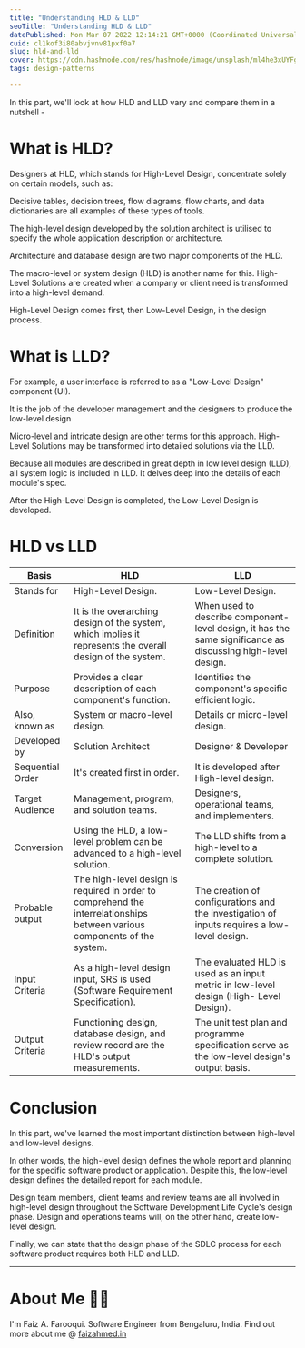 ```yaml
---
title: "Understanding HLD & LLD"
seoTitle: "Understanding HLD & LLD"
datePublished: Mon Mar 07 2022 12:14:21 GMT+0000 (Coordinated Universal Time)
cuid: cl1kof3i80abvjvnv81pxf0a7
slug: hld-and-lld
cover: https://cdn.hashnode.com/res/hashnode/image/unsplash/ml4he3xUYFg/upload/v1649074451254/MLABSkAeC.jpeg
tags: design-patterns

---
```


In this part, we'll look at how HLD and LLD vary and compare them in a nutshell -

# What is HLD?

Designers at HLD, which stands for High-Level Design, concentrate solely on certain models, such as:

Decisive tables, decision trees, flow diagrams, flow charts, and data dictionaries are all examples of these types of tools.

The high-level design developed by the solution architect is utilised to specify the whole application description or architecture.

Architecture and database design are two major components of the HLD.

The macro-level or system design (HLD) is another name for this. High-Level Solutions are created when a company or client need is transformed into a high-level demand.

High-Level Design comes first, then Low-Level Design, in the design process.

# What is LLD?

For example, a user interface is referred to as a "Low-Level Design" component (UI).

It is the job of the developer management and the designers to produce the low-level design

Micro-level and intricate design are other terms for this approach. High-Level Solutions may be transformed into detailed solutions via the LLD.

Because all modules are described in great depth in low level design (LLD), all system logic is included in LLD. It delves deep into the details of each module's spec.

After the High-Level Design is completed, the Low-Level Design is developed.

# HLD vs LLD

| Basis          | HLD  | LLD   |
| ----------- | ----- | ----- |
| Stands for  | High-Level Design. | Low-Level Design. |
| Definition | It is the overarching design of the system, which implies it represents the overall design of the system. | When used to describe component-level design, it has the same significance as discussing high-level design. |
| Purpose | Provides a clear description of each component's function. | Identifies the component's specific efficient logic. |
| Also, known as	| System or macro-level design. | Details or micro-level design. | 
| Developed by | Solution Architect | Designer & Developer |
| Sequential Order | It's created first in order. | It is developed after High-level design. |
| Target Audience | Management, program, and solution teams. | Designers, operational teams, and implementers. | 
| Conversion | Using the HLD, a low-level problem can be advanced to a high-level solution. | The LLD shifts from a high-level to a complete solution. |
| Probable output | The high-level design is required in order to comprehend the interrelationships between various components of the system. | The creation of configurations and the investigation of inputs requires a low-level design. |
| Input Criteria | As a high-level design input, SRS is used (Software Requirement Specification). | The evaluated HLD is used as an input metric in low-level design (High- Level Design). | 
| Output Criteria	| Functioning design, database design, and review record are the HLD's output measurements. | The unit test plan and programme specification serve as the low-level design's output basis. |

# Conclusion

In this part, we've learned the most important distinction between high-level and low-level designs.

In other words, the high-level design defines the whole report and planning for the specific software product or application. Despite this, the low-level design defines the detailed report for each module.

Design team members, client teams and review teams are all involved in high-level design throughout the Software Development Life Cycle's design phase. Design and operations teams will, on the other hand, create low-level design.

Finally, we can state that the design phase of the SDLC process for each software product requires both HLD and LLD.

- - -

# About Me 👨‍💻

I'm Faiz A. Farooqui. Software Engineer from Bengaluru, India. Find out more about me @ [faizahmed.in](https://faizahmed.in)